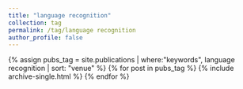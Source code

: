 ```yaml
---
title: "language recognition"
collection: tag
permalink: /tag/language recognition
author_profile: false
---
```

{% assign pubs_tag = site.publications | where:"keywords", language recognition | sort: "venue" %}
{% for post in pubs_tag %}
  {% include archive-single.html %}
{% endfor %}